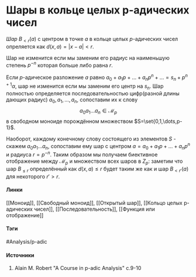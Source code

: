 # Шары в кольце целых p-адических чисел
*Шар* $B_{<r}(a)$ с центром в точке $a$ в кольце целых $p$-адических чисел опреляется как $d(x,a)=|x-a|<r$. 

Шар не изменится если мы заменим его радиус на наименьшую степень $p^{-n}$ которая больше либо равна $r$. 

Если $p$-адическое разложение $a$ равно $a_{0}+a_{1}p+\dots+a_{n}p^{n}+\dots=s_{n}+p^{n+1}\alpha$, шар не изменится если мы заменим его центр на $s_{n}$. Шар полностью определяется последовательностью цифр(разной длины дающих радиус) $a_{0},a_{1},\dots,a_{n}$, сопоставим их к слову 
$$
a_{0}a_{1}\dots a_{n}\in\mathcal{M}_{p}
$$
в свободном моноиде порождённом множеством $S=\set{0,1,\dots,p-1}$.

Наоборот, каждому конечному слову состоящего из элементов $S$ - скажем $a_{0}a_{1}\dots a_{n}$, сопоставим ему шар с центром $a=a_{0}+a_{1}p+\dots+a_{n}p^{n}$ и радиуса $r=p^{-n}$. Таким образом мы получаем биективное отображение между $\mathcal{M}_{p}$ и множеством всех шаров в $Z_{p}$: заметим что шар $B_{\le r}$ определённый как $d(x,a)\le r$ будет таким же как и шар $B_{<r'}(a)$ для некоторого $r'>r$.
#### Линки
 [[Моноид]],
 [[Свободный моноид]],
 [[Открытый шар]],
 [[Кольцо целых p-адических чисел]],
 [[Последовательность]],
 [[Функция или отображение]]
#### Тэги
 #Analysis/p-adic 
#### Источники
1. Alain M. Robert "A Course in p-adic Analysis" c.9-10
